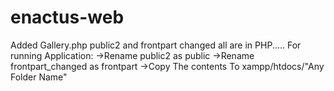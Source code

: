 # enactus-web
Added Gallery.php
public2 and
frontpart changed
all are in PHP.....
For running Application:
  ->Rename public2 as public
  ->Rename frontpart_changed as frontpart
  ->Copy The contents To xampp/htdocs/"Any Folder Name"
  
